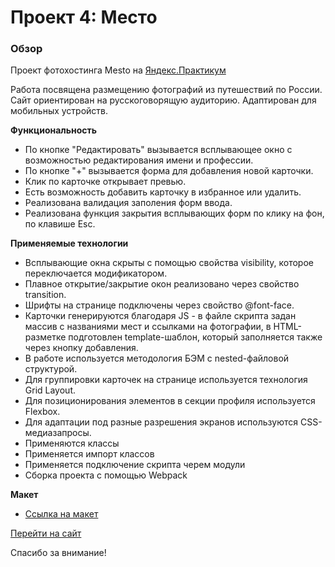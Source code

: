 # Проект 4: Место

### Обзор

Проект фотохостинга Mesto на [Яндекс.Практикум](https://praktikum.yandex.ru/)

Работа посвящена размещению фотографий из путешествий по России. Сайт ориентирован на русскоговорящую аудиторию. Адаптирован для мобильных устройств.

**Функциональность**

* По кнопке "Редактировать" вызывается всплывающее окно с возможностью редактирования имени и профессии.
* По кнопке "+" вызывается форма для добавления новой карточки.
* Клик по карточке открывает превью.
* Есть возможность добавить карточку в избранное или удалить.
* Реализована валидация заполения форм ввода.
* Реализована функция закрытия всплывающих форм по клику на фон, по клавише Esc.

**Применяемые технологии**

* Всплывающие окна скрыты с помощью свойства visibility, которое переключается модификатором.
* Плавное открытие/закрытие окон реализовано через свойство transition.
* Шрифты на странице подключены через свойство @font-face.
* Карточки генерируются благодаря JS  - в файле скрипта задан массив с названиями мест и ссылками на фотографии, в HTML-разметке подготовлен template-шаблон, который заполняется также через кнопку добавления.
* В работе используется методология БЭМ с nested-файловой структурой.
* Для группировки карточек на странице используется технология Grid Layout.
* Для позиционирования элементов в секции профиля используется Flexbox.
* Для адаптации под разные разрешения экранов используются CSS-медиазапросы.
* Применяются классы
* Применяется импорт классов
* Применяется подключение скрипта черем модули
* Сборка проекта с помощью Webpack

**Макет**

* [Ссылка на макет](https://www.figma.com/file/uyE0hmyYWC6NE9Lt8wgc0H/JavaScript.-Sprint-5?node-id=3%3A279)

<a href="https://bambambarabam.github.io/mesto/docs/index.html" target="_blank">Перейти на сайт</a>

Спасибо за внимание!

